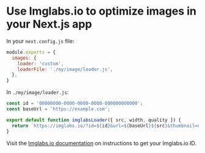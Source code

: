 # Use Imglabs.io to optimize images in your Next.js app

In your `next.config.js` file:

```js
module.exports = {
  images: {
    loader: 'custom',
    loaderFile: './my/image/loader.js',
  },
}
```

In `./my/image/loader.js`:

```js
const id = '00000000-0000-0000-0000-000000000000';
const baseUrl = 'https://example.com';

export default function imglabsLoader({ src, width, quality }) {
  return `https://imglabs.io/?id=${id}&url=${baseUrl}${src}&thumbnail=n,${width},99999`
}
```

Visit the [Imglabs.io documentation](https://www.imglabs.io/docs) on instructions to get your Imglabs.io ID.

